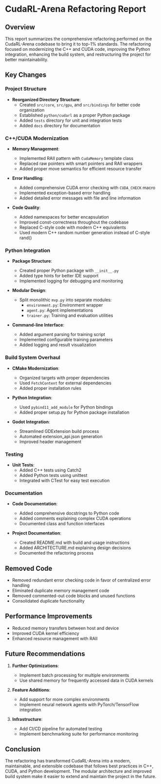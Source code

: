# CudaRL-Arena Refactoring Report

## Overview

This report summarizes the comprehensive refactoring performed on the CudaRL-Arena codebase to bring it to top-1% standards. The refactoring focused on modernizing the C++ and CUDA code, improving the Python integration, enhancing the build system, and restructuring the project for better maintainability.

## Key Changes

### Project Structure

- **Reorganized Directory Structure**:
  - Created `src/core`, `src/gpu`, and `src/bindings` for better code organization
  - Established `python/cudarl` as a proper Python package
  - Added `tests` directory for unit and integration tests
  - Added `docs` directory for documentation

### C++/CUDA Modernization

- **Memory Management**:
  - Implemented RAII pattern with `CudaMemory` template class
  - Replaced raw pointers with smart pointers and RAII wrappers
  - Added proper move semantics for efficient resource transfer

- **Error Handling**:
  - Added comprehensive CUDA error checking with `CUDA_CHECK` macro
  - Implemented exception-based error handling
  - Added detailed error messages with file and line information

- **Code Quality**:
  - Added namespaces for better encapsulation
  - Improved const-correctness throughout the codebase
  - Replaced C-style code with modern C++ equivalents
  - Used modern C++ random number generation instead of C-style rand()

### Python Integration

- **Package Structure**:
  - Created proper Python package with `__init__.py`
  - Added type hints for better IDE support
  - Implemented logging for debugging and monitoring

- **Modular Design**:
  - Split monolithic `mvp.py` into separate modules:
    - `environment.py`: Environment wrapper
    - `agent.py`: Agent implementations
    - `trainer.py`: Training and evaluation utilities

- **Command-line Interface**:
  - Added argument parsing for training script
  - Implemented configurable training parameters
  - Added logging and result visualization

### Build System Overhaul

- **CMake Modernization**:
  - Organized targets with proper dependencies
  - Used `FetchContent` for external dependencies
  - Added proper installation rules

- **Python Integration**:
  - Used `pybind11_add_module` for Python bindings
  - Added proper setup.py for Python package installation

- **Godot Integration**:
  - Streamlined GDExtension build process
  - Automated extension_api.json generation
  - Improved header management

### Testing

- **Unit Tests**:
  - Added C++ tests using Catch2
  - Added Python tests using unittest
  - Integrated with CTest for easy test execution

### Documentation

- **Code Documentation**:
  - Added comprehensive docstrings to Python code
  - Added comments explaining complex CUDA operations
  - Documented class and function interfaces

- **Project Documentation**:
  - Created README.md with build and usage instructions
  - Added ARCHITECTURE.md explaining design decisions
  - Documented the refactoring process

## Removed Code

- Removed redundant error checking code in favor of centralized error handling
- Eliminated duplicate memory management code
- Removed commented-out code blocks and unused functions
- Consolidated duplicate functionality

## Performance Improvements

- Reduced memory transfers between host and device
- Improved CUDA kernel efficiency
- Enhanced resource management with RAII

## Future Recommendations

1. **Further Optimizations**:
   - Implement batch processing for multiple environments
   - Use shared memory for frequently accessed data in CUDA kernels

2. **Feature Additions**:
   - Add support for more complex environments
   - Implement neural network agents with PyTorch/TensorFlow integration

3. **Infrastructure**:
   - Add CI/CD pipeline for automated testing
   - Implement benchmarking suite for performance monitoring

## Conclusion

The refactoring has transformed CudaRL-Arena into a modern, maintainable, and extensible codebase that follows best practices in C++, CUDA, and Python development. The modular architecture and improved build system make it easier to extend and maintain the project in the future.